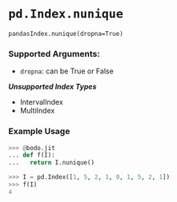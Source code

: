 # `pd.Index.nunique`

`pandasIndex.nunique(dropna=True)`

### Supported Arguments:

- `dropna`: can be True or False

***Unsupported Index Types***

  - IntervalIndex
  - MultiIndex

### Example Usage

```py
>>> @bodo.jit
... def f(I):
...   return I.nunique()

>>> I = pd.Index([1, 5, 2, 1, 0, 1, 5, 2, 1])
>>> f(I)
4
```

